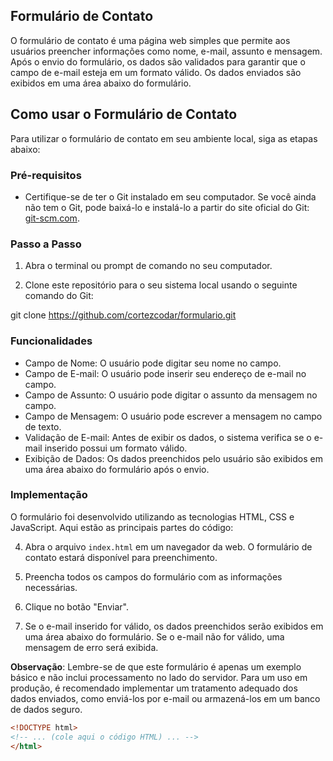 ## Formulário de Contato

O formulário de contato é uma página web simples que permite aos usuários preencher informações como nome, e-mail, assunto e mensagem. Após o envio do formulário, os dados são validados para garantir que o campo de e-mail esteja em um formato válido. Os dados enviados são exibidos em uma área abaixo do formulário.


## Como usar o Formulário de Contato

Para utilizar o formulário de contato em seu ambiente local, siga as etapas abaixo:

### Pré-requisitos

- Certifique-se de ter o Git instalado em seu computador. Se você ainda não tem o Git, pode baixá-lo e instalá-lo a partir do site oficial do Git: [git-scm.com](https://git-scm.com/).

### Passo a Passo

1. Abra o terminal ou prompt de comando no seu computador.

2. Clone este repositório para o seu sistema local usando o seguinte comando do Git:

git clone https://github.com/cortezcodar/formulario.git

### Funcionalidades

- Campo de Nome: O usuário pode digitar seu nome no campo.
- Campo de E-mail: O usuário pode inserir seu endereço de e-mail no campo.
- Campo de Assunto: O usuário pode digitar o assunto da mensagem no campo.
- Campo de Mensagem: O usuário pode escrever a mensagem no campo de texto.
- Validação de E-mail: Antes de exibir os dados, o sistema verifica se o e-mail inserido possui um formato válido.
- Exibição de Dados: Os dados preenchidos pelo usuário são exibidos em uma área abaixo do formulário após o envio.

### Implementação

O formulário foi desenvolvido utilizando as tecnologias HTML, CSS e JavaScript. Aqui estão as principais partes do código:

4. Abra o arquivo `index.html` em um navegador da web. O formulário de contato estará disponível para preenchimento.

5. Preencha todos os campos do formulário com as informações necessárias.

6. Clique no botão "Enviar".

7. Se o e-mail inserido for válido, os dados preenchidos serão exibidos em uma área abaixo do formulário.
Se o e-mail não for válido, uma mensagem de erro será exibida.

**Observação**: Lembre-se de que este formulário é apenas um exemplo básico e não inclui processamento no lado do servidor. Para um uso em produção, é recomendado implementar um tratamento adequado dos dados enviados, como enviá-los por e-mail ou armazená-los em um banco de dados seguro.


```html
<!DOCTYPE html>
<!-- ... (cole aqui o código HTML) ... -->
</html>

